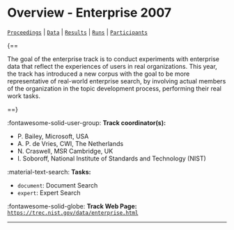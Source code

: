 # Overview - Enterprise 2007

[`Proceedings`](./proceedings.md) | [`Data`](./data.md) | [`Results`](./results.md) | [`Runs`](./runs.md) | [`Participants`](./participants.md)

{==

The goal of the enterprise track is to conduct experiments with enterprise data that reflect the experiences of users in real organizations. This year, the track has introduced a new corpus with the goal to be more representative of real-world enterprise search, by involving actual members of the organization in the topic development process, performing their real work tasks.

==}

:fontawesome-solid-user-group: **Track coordinator(s):**

- P. Bailey, Microsoft, USA 
- A. P. de Vries, CWI, The Netherlands 
- N. Craswell, MSR Cambridge, UK 
- I. Soboroff, National Institute of Standards and Technology (NIST) 

:material-text-search: **Tasks:**

- `document`: Document Search 
- `expert`: Expert Search 

:fontawesome-solid-globe: **Track Web Page:** [`https://trec.nist.gov/data/enterprise.html`](https://trec.nist.gov/data/enterprise.html) 

---

